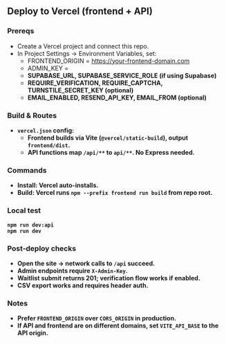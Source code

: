 ## Deploy to Vercel (frontend + API)

### Prereqs
- Create a Vercel project and connect this repo.
- In Project Settings → Environment Variables, set:
  - FRONTEND_ORIGIN = https://your-frontend-domain.com
  - ADMIN_KEY = <strong random string>
  - SUPABASE_URL, SUPABASE_SERVICE_ROLE (if using Supabase)
  - REQUIRE_VERIFICATION, REQUIRE_CAPTCHA, TURNSTILE_SECRET_KEY (optional)
  - EMAIL_ENABLED, RESEND_API_KEY, EMAIL_FROM (optional)

### Build & Routes
- `vercel.json` config:
  - Frontend builds via Vite (`@vercel/static-build`), output `frontend/dist`.
  - API functions map `/api/**` to `api/**`. No Express needed.

### Commands
- Install: Vercel auto-installs.
- Build: Vercel runs `npm --prefix frontend run build` from repo root.

### Local test
```
npm run dev:api
npm run dev
```

### Post-deploy checks
- Open the site → network calls to `/api` succeed.
- Admin endpoints require `X-Admin-Key`.
- Waitlist submit returns 201; verification flow works if enabled.
- CSV export works and requires header auth.

### Notes
- Prefer `FRONTEND_ORIGIN` over `CORS_ORIGIN` in production.
- If API and frontend are on different domains, set `VITE_API_BASE` to the API origin.

